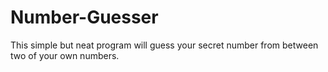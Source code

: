 # Number-Guesser
This simple but neat program will guess your secret number from between two of your own numbers.
